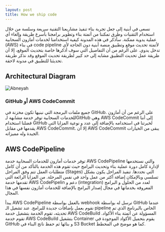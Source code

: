 ```yaml
---
layout: post
title: How we ship code
---
```

نسعى في أبنية إلى جعل تجربة بناء تنفيذ مشاريعنا التقنية سريعة وسلسة من خلال استخدام التقنيات وطرق تمكننا من أتمتة بناء وتطوير برامجنا بأسرع طريقة وإلغاء أي عملية يدوية ممكنة. سأذكر في هذه المدونة كيفية استخدامنا لخدمات أمازون السحابية (AWS) في بناء code pipeline لأتمتة تحديث موقع وتطبيق منصة أبنية دون الحاجة لأي تدخل يدوي. على الرغم من أن التفاصيل التي سوف أذكرها خاصة بتحديث الموقع، إلا أن طريقة عمل تحديث التطبيق مشابه إلى حد كبير لطريقة تحديث الموقع وقد نذكر طريقة تحديثنا للتطبيق في مدونة لاحقة.

## Architectural Diagram
<img src="https://blog.abneyah.com/public/img/cicd.png" alt="Abneyah">

### GitHub أو AWS CodeCommit
جميع ملفات البرمجة التي نبنيها تكون مخزنة في GitHub. على الرغم من أن أمازون للخدمات السحابية توفر خدمة مشابهة لـGitHub وهي AWS CodeCommit إلى أننا فضلنا استخدام GitHub لخبرتنا في استخدامه بالإضافة إلى عدد و نوعية المزايا التي يقدمها في مقابل AWS CodeCommit. إلا أن AWS CodeCommit يبقى من الخيارات الجيدة وله مميزاته.

## AWS CodePipeline
توفر خدمات أمازون للخدمات السحابية خدمة AWS CodePipeline والتي نستخدمها لإدارة كامل دورة عملية بناء وتحديث البرامج حيث تقوم هذه الخدمة بالتأكد من أن كامل متطلبات العمل تتم وفق المراحل (Stages) التي نحددها. تنفيذ المراحل يكون بشكل تسلسي وبالإمكان إضافة أكثر من عمل واحد في نفس المرحلة. من المزايا الرائعة التي تقدمها خدمة AWS CodePipelin دعم و (integration) لعدد من الحلول و البرامج المعروفة بخدماتها في مجال إصدار البرامج بالإضافة للخدمات أمازون نفسها في هذا المجال.

يبدأ AWS CodePipeline بالعمل بواسطة webhook ترسل له بواسطة GitHub عندما نقوم بعمل بإضافات جديدة للبرامج. عند تشغيل الـ pipeline الخاص بالبرنامج الذي تم تحديثه، تقوم الخدمة بتشغيل خدمة AWS CodeBuild المسؤولة عن أتمتة بناء الأكواد. تقوم خدمة AWS CodeBuild بتشغيل Container يقوم بتحميل الأكواد الموجودة في GitHub و بنائها ثم حفظ ناتج البناء في S3 Bucket كما هو موضح في المخطط.
